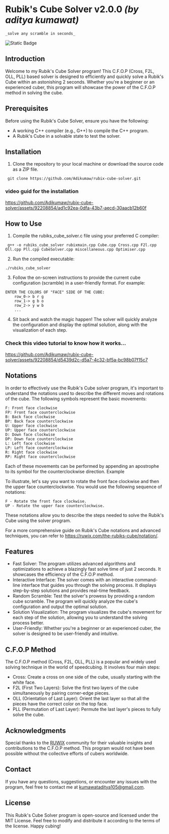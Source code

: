 # Rubik's Cube Solver v2.0.0 *(by aditya kumawat)*
`` _solve any scramble in seconds_ ``

![Static Badge](https://img.shields.io/badge/C%2B%2B-language-blue)
## Introduction

Welcome to my Rubik's Cube Solver program! This C.F.O.P (Cross, F2L, OLL, PLL) based solver is designed to efficiently and quickly solve a Rubik's Cube within an astonishing 2 seconds. Whether you're a beginner or an experienced cuber, this program will showcase the power of the C.F.O.P method in solving the cube.

## Prerequisites
 Before using the Rubik's Cube Solver, ensure you have the following:
- A working C++ compiler (e.g., G++) to compile the C++ program.
- A Rubik's Cube in a solvable state to test the solver.

## Installation
1. Clone the repository to your local machine or download the source code as a ZIP file.
  ```
   git clone https://github.com/Adikumaw/rubix-cube-solver.git
  ```
### video guid for the installation
https://github.com/Adikumaw/rubix-cube-solver/assets/92208854/ad1c92ea-0dfa-43b7-aecd-30aacb12b60f

## How to Use
1. Compile the rubiks_cube_solver.c file using your preferred C compiler:
```
 g++ -o rubiks_cube_solver rubixmain.cpp Cube.cpp Cross.cpp F2l.cpp Oll.cpp Pll.cpp CubeSolver.cpp miscellaneous.cpp Optimiser.cpp
```
2. Run the compiled executable:
```
./rubiks_cube_solver
```
3. Follow the on-screen instructions to provide the current cube configuration (scramble) in a user-friendly format. For example:
```
ENTER THE COLORS OF "FACE" SIDE OF THE CUBE:
    row_0-> b r g
    row_1-> g b o
    row_2-> y w b
    ...
```
4. Sit back and watch the magic happen! The solver will quickly analyze the configuration and display the optimal solution, along with the visualization of each step.

### Check this video tutorial to know how it works...
https://github.com/Adikumaw/rubix-cube-solver/assets/92208854/d5439d2c-d5a7-4c32-bf5a-bc98b07f15c7

## Notations

In order to effectively use the Rubik's Cube solver program, it's important to understand the notations used to describe the different moves and rotations of the cube. The following symbols represent the basic movements:

    F: Front face clockwise
    FP: Front face counterclockwise
    B: Back face clockwise
    BP: Back face counterclockwise
    U: Upper face clockwise
    UP: Upper face counterclockwise
    D: Down face clockwise
    DP: Down face counterclockwise
    L: Left face clockwise
    LP: Left face counterclockwise
    R: Right face clockwise
    RP: Right face counterclockwise

Each of these movements can be performed by appending an apostrophe to its symbol for the counterclockwise direction.
Example

To illustrate, let's say you want to rotate the front face clockwise and then the upper face counterclockwise. You would use the following sequence of notations:

    F - Rotate the front face clockwise.
    UP - Rotate the upper face counterclockwise.

These notations allow you to describe the steps needed to solve the Rubik's Cube using the solver program.

For a more comprehensive guide on Rubik's Cube notations and advanced techniques, you can refer to https://ruwix.com/the-rubiks-cube/notation/.

## Features
-    Fast Solver: The program utilizes advanced algorithms and optimizations to achieve a blazingly fast solve time of just 2 seconds. It showcases the efficiency of the C.F.O.P method.
-    Interactive Interface: The solver comes with an interactive command-line interface that guides you through the solving process. It displays step-by-step solutions and provides real-time feedback.
-    Random Scramble: Test the solver's prowess by providing a random cube scramble. The program will quickly analyze the cube's configuration and output the optimal solution.
-    Solution Visualization: The program visualizes the cube's movement for each step of the solution, allowing you to understand the solving process better.
-    User-Friendly: Whether you're a beginner or an experienced cuber, the solver is designed to be user-friendly and intuitive.

## C.F.O.P Method

The C.F.O.P method (Cross, F2L, OLL, PLL) is a popular and widely used solving technique in the world of speedcubing. It involves four main steps:

-    Cross: Create a cross on one side of the cube, usually starting with the white face.
-    F2L (First Two Layers): Solve the first two layers of the cube simultaneously by pairing corner-edge pieces.
-    OLL (Orientation of Last Layer): Orient the last layer so that all the pieces have the correct color on the top face.
-    PLL (Permutation of Last Layer): Permute the last layer's pieces to fully solve the cube.

## Acknowledgments

Special thanks to the [RUWIX](https://ruwix.com/) community for their valuable insights and contributions to the C.F.O.P method. This program would not have been possible without the collective efforts of cubers worldwide.
## Contact

If you have any questions, suggestions, or encounter any issues with the program, feel free to contact me at kumawataditya105@gmail.com.
## License

This Rubik's Cube Solver program is open-source and licensed under the MIT License. Feel free to modify and distribute it according to the terms of the license. Happy cubing!

